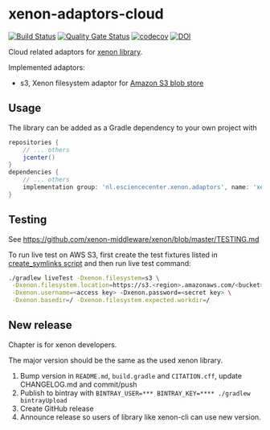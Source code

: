 # xenon-adaptors-cloud

[![Build Status](https://travis-ci.org/xenon-middleware/xenon-adaptors-cloud.svg?branch=master)](https://travis-ci.org/xenon-middleware/xenon-adaptors-cloud)
[![Quality Gate Status](https://sonarcloud.io/api/project_badges/measure?project=xenon-middleware_xenon-adaptors-cloud&metric=alert_status)](https://sonarcloud.io/dashboard?id=xenon-middleware_xenon-adaptors-cloud)
[![codecov](https://codecov.io/gh/xenon-middleware/xenon-adaptors-cloud/branch/master/graph/badge.svg)](https://codecov.io/gh/xenon-middleware/xenon-adaptors-cloud)
[![DOI](https://zenodo.org/badge/136933840.svg)](https://zenodo.org/badge/latestdoi/136933840)

Cloud related adaptors for [xenon library](https://github.com/xenon-middleware/xenon).

Implemented adaptors:
* s3, Xenon filesystem adaptor for [Amazon S3 blob store](https://aws.amazon.com/s3/)
 
## Usage

The library can be added as a Gradle dependency to your own project with
```groovy
repositories {
    // ... others
    jcenter()
}
dependencies {
    // ... others
    implementation group: 'nl.esciencecenter.xenon.adaptors', name: 'xenon-adaptors-cloud', version: '3.0.1'
}
```

## Testing

See https://github.com/xenon-middleware/xenon/blob/master/TESTING.md

To run live test on AWS S3, first create the test fixtures listed in [create_symlinks script](https://github.com/xenon-middleware/xenon/blob/master/src/liveTest/resources/scripts/create_symlinks)
and then run live test command:

```sh
./gradlew liveTest -Dxenon.filesystem=s3 \
 -Dxenon.filesystem.location=https://s3.<region>.amazonaws.com/<bucket> \
 -Dxenon.username=<access key> -Dxenon.password=<secret key> \
 -Dxenon.basedir=/ -Dxenon.filesystem.expected.workdir=/
```

## New release

Chapter is for xenon developers.

The major version should be the same as the used xenon library.

1. Bump version in `README.md`, `build.gradle` and `CITATION.cff`, update CHANGELOG.md and commit/push
1. Publish to bintray with `BINTRAY_USER=*** BINTRAY_KEY=**** ./gradlew bintrayUpload`
1. Create GitHub release
1. Announce release so users of library like xenon-cli can use new version.
